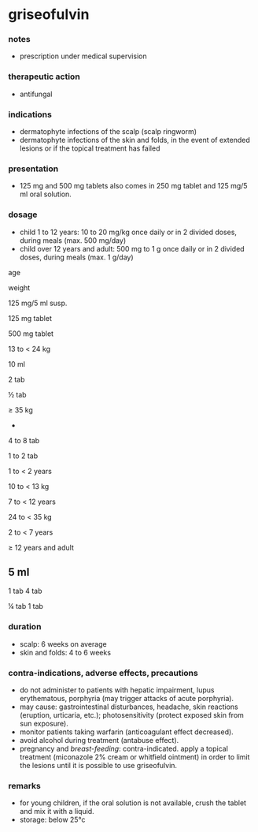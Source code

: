 # griseofulvin

### notes
+ prescription under medical supervision

### therapeutic action
+ antifungal

### indications
+ dermatophyte infections of the scalp (scalp ringworm)
+ dermatophyte infections of the skin and folds, in the event of extended lesions or if the topical treatment has failed

### presentation
+ 125 mg and 500 mg tablets
also comes in 250 mg tablet and 125 mg/5 ml oral solution.

### dosage
+ child 1 to 12 years: 10 to 20 mg/kg once daily or in 2 divided doses, during meals (max. 500 mg/day)
+ child over 12 years and adult: 500 mg to 1 g once daily or in 2 divided doses, during meals (max. 1 g/day)

age

weight

125 mg/5 ml susp.

125 mg tablet

500 mg tablet

13 to < 24 kg

10 ml

2 tab

½ tab

≥ 35 kg

-

4 to 8 tab

1 to 2 tab

1 to < 2 years

10 to < 13 kg

7 to < 12 years

24 to < 35 kg

2 to < 7 years

≥ 12 years and adult

5 ml
-

1 tab
4 tab

¼ tab
1 tab

### duration
+ scalp: 6 weeks on average
+ skin and folds: 4 to 6 weeks

### contra-indications, adverse effects, precautions
+ do not administer to patients with hepatic impairment, lupus erythematous, porphyria (may trigger attacks of acute porphyria).
+ may cause: gastrointestinal disturbances, headache, skin reactions (eruption, urticaria, etc.); photosensitivity (protect exposed skin from sun exposure).
+ monitor patients taking warfarin (anticoagulant effect decreased).
+ avoid alcohol during treatment (antabuse effect).
+ pregnancy and *breast-feeding*: contra-indicated. apply a topical treatment (miconazole 2% cream or whitfield ointment) in order to limit the lesions until it is possible to use griseofulvin.

### remarks
+ for young children, if the oral solution is not available, crush the tablet and mix it with a liquid.
+ storage: below 25°c